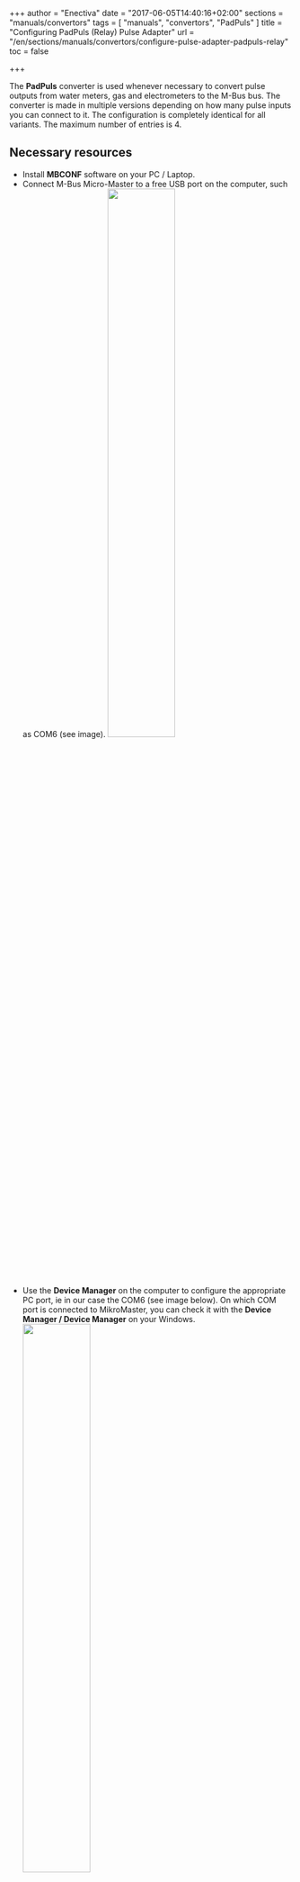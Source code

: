 +++
author = "Enectiva"
date = "2017-06-05T14:40:16+02:00"
sections = "manuals/convertors"
tags = [
    "manuals",
    "convertors",
    "PadPuls"
]
title = "Configuring PadPuls (Relay) Pulse Adapter"
url = "/en/sections/manuals/convertors/configure-pulse-adapter-padpuls-relay"
toc = false

+++

The **PadPuls** converter is used whenever necessary to convert pulse outputs from water meters, gas and electrometers to the M-Bus bus. The converter is made in multiple versions depending on how many pulse inputs you can connect to it. The configuration is completely identical for all variants. The maximum number of entries is 4.

## Necessary resources

- Install **MBCONF** software on your PC / Laptop.
- Connect M-Bus Micro-Master to a free USB port on the computer, such as COM6 (see image).
<img class="center" src="/images/padpuls-connection-to-pc.jpg" style="width:50%"></img>
- Use the **Device Manager** on the computer to configure the appropriate PC port, ie in our case the COM6 (see image below). On which COM port is connected to MikroMaster, you can check it with the **Device Manager / Device Manager** on your Windows.
<img class="center" src="/images/padpuls-connection-port-to-mikromaster.jpg" style="width:50%"></img>
- From the **Device Manager** we must open the previous port and in the tab **port configuration** have the following parameters:

<img class="left" src="/images/padpuls-port-configuration.jpg"></img>

| Option | Field |
|--------|:-----:|
| `bit/sec` | 115200 |
| `datagram bit` | 8 |
| `parity` | none |
| `stop bit` | 1 |
| `flow managment` | none |

<div style="clear:both"></div>

- Connect the PadPuls Adapter (M-Bus Terminals) to the USB M-Bus Micro-Master terminal (see first image).
- Activate the PadPuls adapter. Remove the adapter top cover and the BAT tag jumper on both pins. (see picture below)
<img class="center" src="/images/padpuls-activate-bat.jpg" style="width:50%"></img>
- Open the program **MBCONF**. Which can be downloaded from the Internet or send technical assistance to the Energetic Team.
<img class="center" src="/images/interface-relay-mbconf.jpg"></img>
- Make basic settings:

   - Set port number the same as on PC **(5)**.
   - Set the communication speed to `2400 Bd` **(6)**
   - Setting the speed according to **(7)** is not necessary (it is automatically configured from the parent device).
   - Set M-Bus address to 254 **(8)**. **254** means multicast. This is the address by which all devices respond, it is used in cases where you do not know the address. You can not use it when there are more devices on the bus.
    - `Manufact` = **loaded** does not need to be changed. **(9)**
    - `Type` = **loaded** does not need to be changed **(10)**
    - `Generation` = **loaded** does not need to be changed **(11)**
    - `MBus state` = **loaded** does not need to be changed **(12)**
    - `Autom. Readout` = is an option, if the activation software always reads the data after writing (it is useful to check the accuracy of the programming - **13**).
    - `ZVEI Optical Mode` = If this mode is enabled, the device equipped with the optical interface and the M-Bus protocol in accordance with EN 1434-3 can be scanned and programmed using an optical read head. We do not use it in Enectiva projects. **(14)**
     - `MDK (Sensus)` = this is used for readings with Sensus MDK **(15)**.
     - `Connect to meter` = this is used for data requests from the connected device (in our case PadPuls - **16**).
     - `Erase log.` = Delete the contents of the log. **(17)**
     - `Exit` = exit the program and save the current settings. ** (18)**

**After connecting and setting parameters, press `connect to meter`.**

<img class="center" src="/images/parameters-mbconf.jpg" style="width:50%"></img>

Depending on the variant of the **PadPuls** converter, the interface with one or four ports at the top appears. To set this look at the image of the settings **Port 1**.

1. Fill in the primary address. Each device connected to the M-Bus bus must have a single address and a single primary address in the range of 0-254 (number 1 in the previous image).
2. Fill in the secondary address, usually the serial number of the counter, and this is the number by which the counter is read in Enectiva. (No. 2). Even the secondary address must be unique next to the bus.
3. Select the type of power measured in **Port 1**. In our case **water**.
4. The numbers **4**, **5** and **6** are the most important of all converter settings. Here we adjust the size of the pulses individually using the **Multiplicator**, then the current status of the meter (counter) and the unit in which we are reading it. Example, regarding the image, we say that a pulse is equal to a liter and the meter is currently at 1302L.

## Examples of multiplier settings
### Example 1
The water meter has 45,120 liters and a pulse = 10 liters. You have 2 options to configure the converter:

1. Unit = 10L, Multiplicator = 1/1, Counter = 4512 (the last zero we did not mention because you have set it to jump after 10 liters).
2. Unit = 1L, Multiplicator = 10/1, Counter = 45120 (x 1L)

### Example 2
The electrometer has 78346 kWh and 64 pulses = 1kWh

1. **Setting:** Unit = 1kWh, Multiplicator = 1/1, Counter = 78346 (x 1kWh)

### Example 3
The electrometer has 112,345kWh and 1,000 pulses = 1kWh

1. **Setting:** Unit = 1Wh, Multiplicator = 1/1, Counter = 1123454 (x 0.001Wh)

### Examples of how to set up indirect measurements of meters carrying a metering device

1. You need to synchronize the time and therefore press the button labeled with a 7.
2. Once you have all pressed, press `Write` and all the configured values are written to the transmitter.
3. It is always important to verify that it is written, so press `Read` to verify it. You will also see the status of the counter, so you can verify that you have configured the transmitter correctly.

